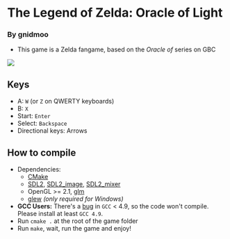 # The Legend of Zelda: Oracle of Light

### By gnidmoo

- This game is a Zelda fangame, based on the *Oracle of* series on GBC

![](http://img15.hostingpics.net/pics/255623Capturedcrande20141005181925.png)

## Keys

- A: `W` (or `Z` on QWERTY keyboards)
- B: `X`
- Start: `Enter`
- Select: `Backspace`
- Directional keys: Arrows

## How to compile

- Dependencies:
    - [CMake](http://www.cmake.org/download/)
    - [SDL2](https://www.libsdl.org/download-2.0.php), [SDL2_image](https://www.libsdl.org/projects/SDL_image/), [SDL2_mixer](https://www.libsdl.org/projects/SDL_mixer/)
    - OpenGL >= 2.1, [glm](http://sourceforge.net/projects/ogl-math/files/latest/download?source=files)
    - [glew](http://sourceforge.net/projects/glew/files/latest/download) *(only required for Windows)*
- **GCC Users:** There's a [bug](https://gcc.gnu.org/bugzilla/show_bug.cgi?id=55914) in `GCC` < 4.9, so the code won't compile. Please install at least `GCC 4.9`.
- Run `cmake .` at the root of the game folder
- Run `make`, wait, run the game and enjoy!

